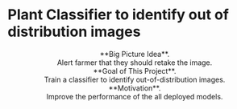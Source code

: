 # Plant Classifier to identify out of distribution images

<center>**Big Picture Idea**.</center>
<center>Alert farmer that they should retake the image.</center>


<center>**Goal of This Project**.</center>
<center>Train a classifier to identify out-of-distribution images.</center>


<center>**Motivation**.</center>
<center>Improve the performance of the all deployed models.</center>
